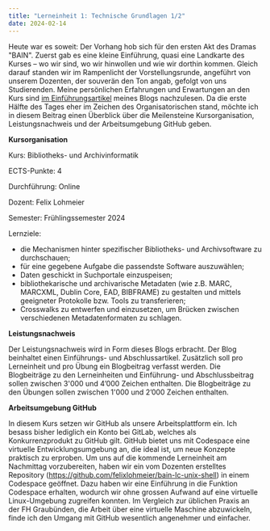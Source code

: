 ```yaml
---
title: "Lerneinheit 1: Technische Grundlagen 1/2"
date: 2024-02-14
---
```


Heute war es soweit: Der Vorhang hob sich für den ersten Akt des Dramas "BAIN". Zuerst gab es eine kleine Einführung, quasi eine Landkarte des Kurses – wo wir sind, wo wir hinwollen und wie wir dorthin kommen. Gleich darauf standen wir im Rampenlicht der Vorstellungsrunde, angeführt von unserem Dozenten, der souverän den Ton angab, gefolgt von uns Studierenden. Meine persönlichen Erfahrungen und Erwartungen an den Kurs sind [im Einführungsartikel](https://jonasbracchi.github.io/bain-lerntagebuch/2024/02/14/einfuehrung.html) meines Blogs nachzulesen. Da die erste Hälfte des Tages eher im Zeichen des Organisatorischen stand, möchte ich in diesem Beitrag einen  Überblick über die Meilensteine Kursorganisation, Leistungsnachweis und der Arbeitsumgebung GitHub geben.

**Kursorganisation**

Kurs: Bibliotheks- und Archivinformatik

ECTS-Punkte: 4

Durchführung: Online

Dozent: Felix Lohmeier

Semester: Frühlingssemester 2024

Lernziele:
- die Mechanismen hinter spezifischer Bibliotheks- und Archivsoftware zu durchschauen;
- für eine gegebene Aufgabe die passendste Software auszuwählen;
- Daten geschickt in Suchportale einzuspeisen;
- bibliothekarische und archivarische Metadaten (wie z.B. MARC, MARCXML, Dublin Core, EAD, BIBFRAME) zu gestalten und mittels geeigneter Protokolle bzw. Tools zu transferieren;
- Crosswalks zu entwerfen und einzusetzen, um Brücken zwischen verschiedenen Metadatenformaten zu schlagen.

**Leistungsnachweis**

Der Leistungsnachweis wird in Form dieses Blogs erbracht. Der Blog beinhaltet einen Einführungs- und Abschlussartikel. Zusätzlich soll pro Lerneinheit und pro Übung ein Blogbeitrag verfasst werden. Die Blogbeiträge zu den Lerneinheiten und Einführung- und Abschlussbeitrag sollen zwischen 3'000 und 4’000 Zeichen enthalten. Die Blogbeiträge zu den Übungen sollen zwischen 1'000 und 2’000 Zeichen enthalten.

**Arbeitsumgebung GitHub**

In diesem Kurs setzen wir GitHub als unsere Arbeitsplattform ein. Ich besass bisher lediglich ein Konto bei GitLab, welches als Konkurrenzprodukt zu GitHub gilt. GitHub bietet uns mit Codespace eine virtuelle Entwicklungsumgebung an, die ideal ist, um neue Konzepte praktisch zu erproben. Um uns auf die kommende Lerneinheit am Nachmittag vorzubereiten, haben wir ein vom Dozenten erstelltes Repository (https://github.com/felixlohmeier/bain-lc-unix-shell) in einem Codespace geöffnet. Dazu haben wir eine Einführung in die Funktion Codespace erhalten, wodurch wir ohne grossen Aufwand auf eine virtuelle Linux-Umgebung zugreifen konnten. Im Vergleich zur üblichen Praxis an der FH Graubünden, die Arbeit über eine virtuelle Maschine abzuwickeln, finde ich den Umgang mit GitHub wesentlich angenehmer und einfacher.

